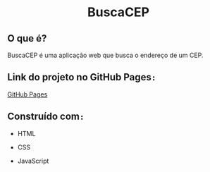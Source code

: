 <h1 align='center'><b>BuscaCEP</b></h1>

## O que é?

BuscaCEP é uma aplicação web que busca o endereço de um CEP.

## Link do projeto no GitHub Pages`:`

[GitHub Pages](https://r0drigu3s.github.io/busca-cep-js/)

## Construído com`:`

- HTML

- CSS

- JavaScript
